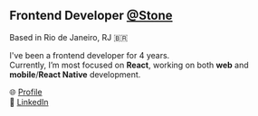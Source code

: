 ## Frontend Developer [@Stone](https://www.stone.com.br)  
Based in Rio de Janeiro, RJ 🇧🇷  

I've been a frontend developer for 4 years.  
Currently, I’m most focused on **React**, working on both **web** and **mobile**/**React Native** development.  

🌐 [Profile](https://vini-medeiros.vercel.app)  
💼 [LinkedIn](https://linkedin.com/in/vinimedeiros13)
